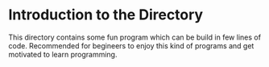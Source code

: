 # Introduction to the Directory
This directory contains some fun program which can be build in few lines of code.
Recommended for begineers to enjoy this kind of programs and get motivated to learn programming.

